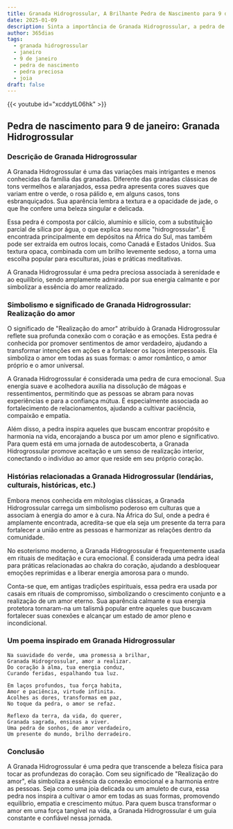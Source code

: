 ```yaml
---
title: Granada Hidrogrossular, A Brilhante Pedra de Nascimento para 9 de janeiro
date: 2025-01-09
description: Sinta a importância de Granada Hidrogrossular, a pedra de nascimento de 9 de janeiro que simboliza Realização do amor. Deixe que sua beleza e significado iluminem seu dia.
author: 365dias
tags:
  - granada hidrogrossular
  - janeiro
  - 9 de janeiro
  - pedra de nascimento
  - pedra preciosa
  - joia
draft: false
---
```


{{< youtube id="xcddytL06hk" >}}

## Pedra de nascimento para 9 de janeiro: Granada Hidrogrossular

### Descrição de Granada Hidrogrossular

A Granada Hidrogrossular é uma das variações mais intrigantes e menos conhecidas da família das granadas. Diferente das granadas clássicas de tons vermelhos e alaranjados, essa pedra apresenta cores suaves que variam entre o verde, o rosa pálido e, em alguns casos, tons esbranquiçados. Sua aparência lembra a textura e a opacidade de jade, o que lhe confere uma beleza singular e delicada.

Essa pedra é composta por cálcio, alumínio e silício, com a substituição parcial de sílica por água, o que explica seu nome "hidrogrossular". É encontrada principalmente em depósitos na África do Sul, mas também pode ser extraída em outros locais, como Canadá e Estados Unidos. Sua textura opaca, combinada com um brilho levemente sedoso, a torna uma escolha popular para esculturas, joias e práticas meditativas.

A Granada Hidrogrossular é uma pedra preciosa associada à serenidade e ao equilíbrio, sendo amplamente admirada por sua energia calmante e por simbolizar a essência do amor realizado.

### Simbolismo e significado de Granada Hidrogrossular: Realização do amor

O significado de "Realização do amor" atribuído à Granada Hidrogrossular reflete sua profunda conexão com o coração e as emoções. Esta pedra é conhecida por promover sentimentos de amor verdadeiro, ajudando a transformar intenções em ações e a fortalecer os laços interpessoais. Ela simboliza o amor em todas as suas formas: o amor romântico, o amor próprio e o amor universal.

A Granada Hidrogrossular é considerada uma pedra de cura emocional. Sua energia suave e acolhedora auxilia na dissolução de mágoas e ressentimentos, permitindo que as pessoas se abram para novas experiências e para a confiança mútua. É especialmente associada ao fortalecimento de relacionamentos, ajudando a cultivar paciência, compaixão e empatia.

Além disso, a pedra inspira aqueles que buscam encontrar propósito e harmonia na vida, encorajando a busca por um amor pleno e significativo. Para quem está em uma jornada de autodescoberta, a Granada Hidrogrossular promove aceitação e um senso de realização interior, conectando o indivíduo ao amor que reside em seu próprio coração.

### Histórias relacionadas a Granada Hidrogrossular (lendárias, culturais, históricas, etc.)

Embora menos conhecida em mitologias clássicas, a Granada Hidrogrossular carrega um simbolismo poderoso em culturas que a associam à energia do amor e à cura. Na África do Sul, onde a pedra é amplamente encontrada, acredita-se que ela seja um presente da terra para fortalecer a união entre as pessoas e harmonizar as relações dentro da comunidade.

No esoterismo moderno, a Granada Hidrogrossular é frequentemente usada em rituais de meditação e cura emocional. É considerada uma pedra ideal para práticas relacionadas ao chakra do coração, ajudando a desbloquear emoções reprimidas e a liberar energia amorosa para o mundo.

Conta-se que, em antigas tradições espirituais, essa pedra era usada por casais em rituais de compromisso, simbolizando o crescimento conjunto e a realização de um amor eterno. Sua aparência calmante e sua energia protetora tornaram-na um talismã popular entre aqueles que buscavam fortalecer suas conexões e alcançar um estado de amor pleno e incondicional.

### Um poema inspirado em Granada Hidrogrossular

```
Na suavidade do verde, uma promessa a brilhar,  
Granada Hidrogrossular, amor a realizar.  
Do coração à alma, tua energia conduz,  
Curando feridas, espalhando tua luz.  

Em laços profundos, tua força habita,  
Amor e paciência, virtude infinita.  
Acolhes as dores, transformas em paz,  
No toque da pedra, o amor se refaz.  

Reflexo da terra, da vida, do querer,  
Granada sagrada, ensinas a viver.  
Uma pedra de sonhos, de amor verdadeiro,  
Um presente do mundo, brilho derradeiro.  
```

### Conclusão

A Granada Hidrogrossular é uma pedra que transcende a beleza física para tocar as profundezas do coração. Com seu significado de "Realização do amor", ela simboliza a essência da conexão emocional e a harmonia entre as pessoas. Seja como uma joia delicada ou um amuleto de cura, essa pedra nos inspira a cultivar o amor em todas as suas formas, promovendo equilíbrio, empatia e crescimento mútuo. Para quem busca transformar o amor em uma força tangível na vida, a Granada Hidrogrossular é um guia constante e confiável nessa jornada.